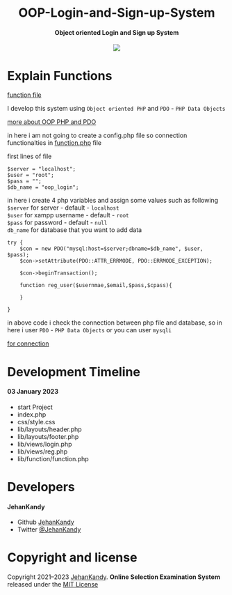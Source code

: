 <h1 align="center">OOP-Login-and-Sign-up-System</h1>
<h4 align="center">Object oriented Login and Sign up System</h4>

<p align="center"><img src="https://wakatime.com/badge/user/0ac30051-5698-4ae9-851e-7d4853d4aba7/project/895242d1-4ecf-4309-9073-6fcbdc71fac7.svg"></p>


<h1>Explain Functions</h1>

[function file](https://github.com/JehanKandy/OOP-Login-and-Sign-up-System/blob/main/lib/function/function.php)


I develop this system using `Object oriented PHP` and `PDO` - `PHP Data Objects`

[more about OOP PHP and PDO](https://www.w3schools.com/php/php_mysql_intro.asp)

in here i am not going to create a config.php file so connection functionalties in [function.php](https://github.com/JehanKandy/OOP-Login-and-Sign-up-System/blob/main/lib/function/function.php) file

first lines of file 

    $server = "localhost";
    $user = "root";
    $pass = "";
    $db_name = "oop_login";
    
in here i create 4 php variables and assign some values such as following <br>
`$server` for server - default - `localhost`<br>
`$user` for xampp username - default - `root`<br>
`$pass` for password - default - `null`<br>
`db_name` for database that you want to add data<br>


    try {
        $con = new PDO("mysql:host=$server;dbname=$db_name", $user, $pass);
        $con->setAttribute(PDO::ATTR_ERRMODE, PDO::ERRMODE_EXCEPTION);

        $con->beginTransaction();

        function reg_user($usernmae,$email,$pass,$cpass){
            
        }

    }
    
in above code i check the connection between php file and database, so in here i user `PDO` - `PHP Data Objects` or you can user `mysqli`

[for connection](https://www.w3schools.com/php/php_mysql_connect.asp)


# Development Timeline

  <h4> 03 January 2023</h4>
  
  - start Project
  - index.php
  - css/style.css
  - lib/layouts/header.php
  - lib/layouts/footer.php
  - lib/views/login.php
  - lib/views/reg.php
  - lib/function/function.php

<h1>Developers</h1>
  <h4>JehanKandy</h4>

  - Github [JehanKandy](https://github.com/JehanKandy)
  - Twitter [@JehanKandy](https://twitter.com/jehankandy)
  
<h1>Copyright and license</h1>

Copyright 2021–2023 [JehanKandy](https://github.com/JehanKandy). <b>Online Selection Examination System</b> released under the [MIT License](https://github.com/JehanKandy/OOP-Login-and-Sign-up-System/blob/main/LICENSE)
